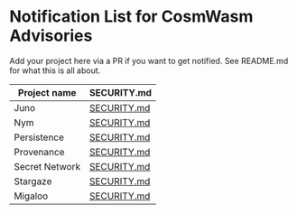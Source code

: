 # Notification List for CosmWasm Advisories

Add your project here via a PR if you want to get notified.
See README.md for what this is all about.

| Project name   | SECURITY.md                                                                              |
| -------------- | ---------------------------------------------------------------------------------------- |
| Juno           | [SECURITY.md](https://github.com/CosmosContracts/juno/blob/main/SECURITY.md)             |
| Nym            | [SECURITY.md](https://github.com/nymtech/nym/blob/develop/SECURITY.md)                   |
| Persistence    | [SECURITY.md](https://github.com/persistenceOne/persistenceCore/blob/master/SECURITY.md) |
| Provenance     | [SECURITY.md](https://github.com/provenance-io/provenance/blob/main/SECURITY.md)         |
| Secret Network | [SECURITY.md](https://github.com/scrtlabs/SecretNetwork/blob/master/SECURITY.md)         |
| Stargaze       | [SECURITY.md](https://github.com/public-awesome/stargaze/blob/main/SECURITY.md)          |
| Migaloo        | [SECURITY.md](https://github.com/White-Whale-Defi-Platform/migaloo-chain/blob/main/docs/SECURITY.md) |
